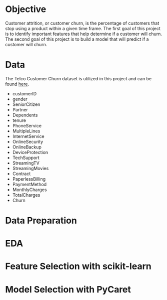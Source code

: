 # Objective
Customer attrition, or customer churn, is the percentage of customers that stop using a product within a given time frame. The first goal of this project is to identify important features that help determine if a customer will churn. The second goal of this project is to build a model that will predict if a customer will churn. 

# Data
The Telco Customer Churn dataset is utilized in this project and can be found [here](https://www.kaggle.com/blastchar/telco-customer-churn). 
* customerID
* gender
* SeniorCitizen
* Partner
* Dependents
* tenure
* PhoneService
* MultipleLines
* InternetService
* OnlineSecurity
* OnlineBackup
* DeviceProtection
* TechSupport
* StreamingTV
* StreamingMovies
* Contract
* PaperlessBilling
* PaymentMethod
* MonthlyCharges
* TotalCharges
* Churn

# Data Preparation

# EDA

# Feature Selection with scikit-learn

# Model Selection with PyCaret

